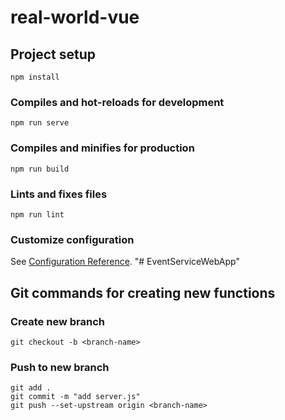 # real-world-vue

## Project setup

```
npm install
```

### Compiles and hot-reloads for development

```
npm run serve
```

### Compiles and minifies for production

```
npm run build
```

### Lints and fixes files

```
npm run lint
```

### Customize configuration

See [Configuration Reference](https://cli.vuejs.org/config/).
"# EventServiceWebApp"

## Git commands for creating new functions

### Create new branch

```
git checkout -b <branch-name>
```

### Push to new branch

```
git add .
git commit -m "add server.js"
git push --set-upstream origin <branch-name>
```
